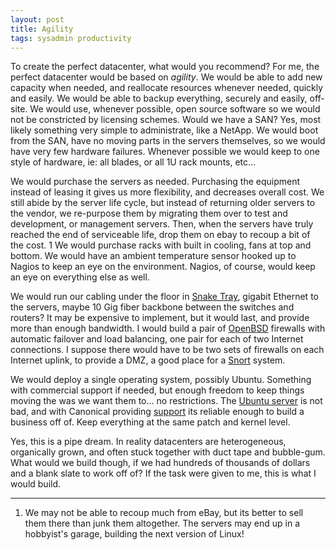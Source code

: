 ```yaml
--- 
layout: post
title: Agility
tags: sysadmin productivity
---
```


To create the perfect datacenter, what would you recommend? For me, the perfect datacenter would be based on _agility_. We would be able to add new capacity when needed, and reallocate resources whenever needed, quickly and easily. We would be able to backup everything, securely and easily, off-site.  We would use, whenever possible, open source software so we would not be constricted by licensing schemes. Would we have a SAN? Yes, most likely something very simple to administrate, like a NetApp. We would boot from the SAN, have no moving parts in the servers themselves, so we would have very few hardware failures. Whenever possible we would keep to one style of hardware, ie: all blades, or all 1U rack mounts, etc…

We would purchase the servers as needed. Purchasing the equipment instead of leasing it gives us more flexibility, and decreases overall cost. We still abide by the server life cycle, but instead of returning older servers to the vendor, we re-purpose them by migrating them over to test and development, or management servers. Then, when the servers have truly reached the end of serviceable life, drop them on ebay to recoup a bit of the cost. 1 We would purchase racks with built in cooling, fans at top and bottom. We would have an ambient temperature sensor hooked up to Nagios to keep an eye on the environment. Nagios, of course, would keep an eye on everything else as well.
  
We would run our cabling under the floor in [Snake Tray][1], gigabit Ethernet to the servers, maybe 10 Gig fiber backbone between the switches and routers? It may be expensive to implement, but it would last, and provide more than enough bandwidth. I would build a pair of [OpenBSD][2] firewalls with automatic failover and load balancing, one pair for each of two Internet connections. I suppose there would have to be two sets of firewalls on each Internet uplink, to provide a DMZ, a good place for a [Snort][3] system.
  
We would deploy a single operating system, possibly Ubuntu. Something with commercial support if needed, but enough freedom to keep things moving the was we want them to… no restrictions. The [Ubuntu server][4] is not bad, and with Canonical providing [support][5] its reliable enough to build a business off of. Keep everything at the same patch and kernel level.

Yes, this is a pipe dream. In reality datacenters are heterogeneous, organically grown, and often stuck together with duct tape and bubble-gum.  What would we build though, if we had hundreds of thousands of dollars and a blank slate to work off of? If the task were given to me, this is what I would build.
  
* * *

1. We may not be able to recoup much from eBay, but its better to sell them there than junk them altogether. The servers may end up in a hobbyist's garage, building the next version of Linux! 
 
[1]: http://www.snaketray.com/
[2]: http://openbsd.org
[3]: http://www.snort.org/
[4]: http://www.ubuntu.com/products/WhatIsUbuntu/serveredition
[5]: http://www.ubuntu.com/support/paid
